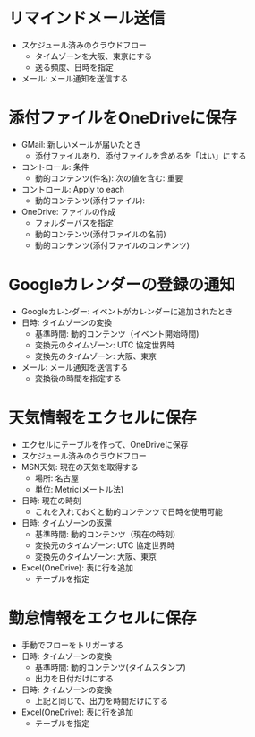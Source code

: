 # リマインドメール送信
* スケジュール済みのクラウドフロー
    * タイムゾーンを大阪、東京にする
    * 送る頻度、日時を指定
* メール: メール通知を送信する

# 添付ファイルをOneDriveに保存
* GMail: 新しいメールが届いたとき
    * 添付ファイルあり、添付ファイルを含めるを「はい」にする
* コントロール: 条件
    * 動的コンテンツ(件名): 次の値を含む: 重要
* コントロール: Apply to each
    * 動的コンテンツ(添付ファイル):
* OneDrive: ファイルの作成
    * フォルダーパスを指定
    * 動的コンテンツ(添付ファイルの名前)
    * 動的コンテンツ(添付ファイルのコンテンツ)

# Googleカレンダーの登録の通知
* Googleカレンダー: イベントがカレンダーに追加されたとき
* 日時: タイムゾーンの変換
    * 基準時間: 動的コンテンツ（イベント開始時間)
    * 変換元のタイムゾーン: UTC 協定世界時
    * 変換先のタイムゾーン: 大阪、東京
* メール: メール通知を送信する
    * 変換後の時間を指定する

# 天気情報をエクセルに保存
* エクセルにテーブルを作って、OneDriveに保存
* スケジュール済みのクラウドフロー
* MSN天気: 現在の天気を取得する
    * 場所: 名古屋
    * 単位: Metric(メートル法)
* 日時: 現在の時刻
    * これを入れておくと動的コンテンツで日時を使用可能
* 日時: タイムゾーンの返還
    * 基準時間: 動的コンテンツ（現在の時刻)
    * 変換元のタイムゾーン: UTC 協定世界時
    * 変換先のタイムゾーン: 大阪、東京    
* Excel(OneDrive): 表に行を追加
    * テーブルを指定

# 勤怠情報をエクセルに保存
* 手動でフローをトリガーする
* 日時: タイムゾーンの変換
    * 基準時間: 動的コンテンツ(タイムスタンプ)
    * 出力を日付だけにする
* 日時: タイムゾーンの変換
    * 上記と同じで、出力を時間だけにする
* Excel(OneDrive): 表に行を追加
    * テーブルを指定